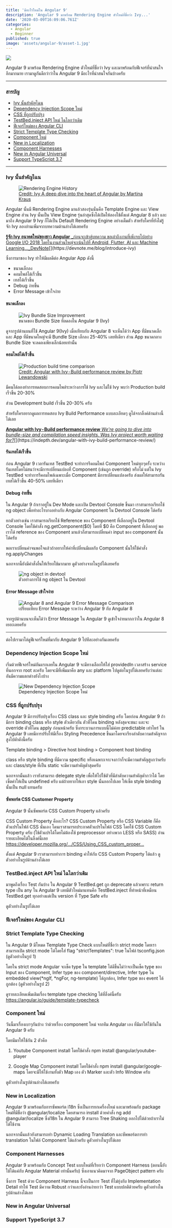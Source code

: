 ```yaml
---
title: 'มีอะไรใหม่ใน Angular 9'
description: 'Angular 9 มาพร้อม Rendering Engine ตัวใหม่ที่ชื่อว่า Ivy...'
date: '2020-03-09T16:09:06.761Z'
categories:
  - Angular
  - Beginner
published: true
image: 'assets/angular-9/asset-1.jpg'
---
```


![](assets/angular-9/asset-1.jpg)

Angular 9 มาพร้อม Rendering Engine ตัวใหม่ที่ชื่อว่า Ivy และมาพร้อมกับฟีเจอร์ที่น่าสนใจอีกมากมาย เรามาดูกันดีกว่าว่าใน Angular 9 มีอะไรที่น่าสนใจกันบ้างครับ

---

### สารบัญ

- [Ivy นั้นสำคัญไฉน](blog/angular-9/#ivy-นั้นสำคัญไฉน)
- [Dependency Injection Scope ใหม่](blog/angular-pwa#pwa-คืออะไร)
- [CSS ที่ถูกปรับปรุง](blog/angular-pwa#ทำไมถึงต้องทำ-pwa)
- [TestBed.inject API ใหม่ ไฉไลกว่าเดิม](blog/angular-pwa#พบกับพระเอกตัวจริง-service-worker)
- [ฟีเจอร์ใหม่ของ Angular CLI](blog/angular-pwa#set-up-project-ด้วย-angular-cli)
- [Strict Template Type Checking](blog/angular-pwa#ตั้งค่า-service-worker-ด้วย-ngsw-configjson)
- [Component ใหม่](blog/angular-pwa#ตั้งค่า-app-ด้วย-manifestjson)
- [New in Localization](blog/angular-pwa#ทดสอบการใช้งาน-pwa)
- [Component Harnesses](blog/angular-pwa#ทดสอบการใช้งาน-pwa)
- [New in Angular Universal](blog/angular-pwa#ทดสอบการใช้งาน-pwa)
- [Support TypeScript 3.7](blog/angular-9#suport-typescript-37)

---

### Ivy นั้นสำคัญไฉน

<figure>
  <img src="assets/angular-9/asset-2.png" alt="Rendering Engine History"/>
  <figcaption>
    <a href="https://t.co/Z1M3TIWzL4?amp=1">Credit: Ivy A deep dive into the heart of Angular by Martina Kraus</a>
  </figcaption>
</figure>

Angular นั้นมี Rendering Engine มาแล้วสองรุ่นนั่นคือ Template Engine และ View Engine
ส่วน Ivy นั้นเป็น View Engine รุ่นล่าสุดซึ่งได้เปิดให้ลองใช้ตั้งแต่ Angular 8 แล้ว และมาถึง Angular 9
Ivy ก็ได้เป็น Default Rendering Engine อย่างเต็มตัว สำหรับใครที่ยังไม่รู้จัก Ivy ลองอ่านเพิ่มจากบทความด้านล่างได้เลยครับ

[**รู้จัก Ivy อนาคตใหม่ของชาว Angular**
\_ก่อนจะเข้าสู่บทความ ขอเล่าถึงงานที่เพิ่งจบไปอย่าง Google I/O 2018 โดยในงานส่วนใหญ่จะเน้นไปที่ Android, Flutter, AI และ Machine Learning…\_DevNote](https://devnote.me/blog/introduce-ivy 'https://devnote.me/blog/introduce-ivy')[](https://devnote.me/blog/introduce-ivy)

ซึ่งการมาของ Ivy ทำให้มีผลดีต่อ Angular App ดังนี้

- ขนาดเล็กลง
- คอมไพล์ได้เร็วขึ้น
- เทสได้เร็วขึ้น
- Debug ง่ายขึ้น
- Error Message เข้าใจง่าย

#### ขนาดเล็กลง

<figure>
  <img src="assets/angular-9/asset-3.png" alt="Ivy Bundle Size Improvement"/>
  <figcaption>
    ขนาดของ Bundle Size ที่ลดลงใน Angular 9 (Ivy)
  </figcaption>
</figure>

ดูจากรูปด้านบนที่ใช้ Angular 9(Ivy) เมื่อเทียบกับ Angular 8 จะเห็นได้ว่า App ที่มีขนาดเล็กและ App ที่มีขนาดใหญ่จะมี Bundle Size เล็กลง 25-40% เลยทีเดียว ส่วน App ขนาดกลาง Bundle Size จะลดลงเพียงเล็กน้อยเท่านั้น

#### คอมไพล์ได้เร็วขึ้น

<figure>
  <img src="assets/angular-9/asset-4.png" alt="Production build time comparison"/>
  <figcaption>
    <a href="https://indepth.dev/angular-with-ivy-build-performance-review/">Credit: Angular with Ivy - Build performance review by Piotr Lewandowski</a>
  </figcaption>
</figure>

มีคนได้ลองทำการทดสอบการคอมไพล์ระหว่างการใช้ Ivy และไม่ใช้ Ivy พบว่า Production build เร็วขึ้น 20-30%

ส่วน Development build เร็วขึ้น 20-30% ครับ

สำหรับใครอยากดูผลการทดสอบ Ivy Build Performance แบบละเอียดๆ ดูได้จากลิ้งค์ด้านล่างนี้ได้เลย

[**Angular with Ivy - Build performance review**
_We're going to dive into bundle-size and compilation speed insights. Was Ivy project worth waiting for?_](https://indepth.dev/angular-with-ivy-build-performance-review/ 'https://indepth.dev/angular-with-ivy-build-performance-review/')[](https://indepth.dev/angular-with-ivy-build-performance-review/)

#### รันเทสได้เร็วขึ้น

ก่อน Angular 9 เวลารันเทส TestBed จะทำการรีคอมไพล์ Component ใหม่ทุกๆครั้ง ระหว่างรันเทสโดยไม่สนว่าจะมีการเปลี่ยนแปลงที่ Component (เช่นถูก override) หรือไม่ แต่ใน Ivy TestBed จะทำการรีคอมไพล์เฉพาะเมื่อ Component มีการเปลี่ยนแปลงครับ ส่งผลให้สามารถรันเทสได้เร็วขึ้น 40-50% เลยทีเดียว

#### Debug ง่ายขึ้น

ใน Angular 9 ถ้าเราอยู่ใน Dev Mode และเปิด Devtool Console ขึ้นมา เราสามารถเรียกใช้ ng object เพื่อทำอะไรบางอย่างกับ Angular Component ใน Devtool Console ได้ครับ

ยกตัวอย่างเช่น เราสามารถเรียกใช้ Reference ของ Component ที่เลือกอยู่ใน Devtool Console โดยใช้คำสั่ง ng.getComponent($0) โดยที่ $0 คือ Component ที่เลือกอยู่
พอเราได้ reference ของ Component มาแล้วก็สามารถเปลี่ยนค่า input ของ component นั้นได้ครับ

พอเราเปลี่ยนค่าจนพอใจแล้วถ้าอยากให้ค่าที่เปลี่ยนมีผลกับ Component นั้นให้ใช้คำสั่ง ng.applyChanges

นอกจากนี้ยังมีคำสั่งอื่นให้เรียกใช้มากมาย ดูตัวอย่างจากในรูปได้เลยครับ

<figure>
  <img src="assets/angular-9/asset-5.png" alt="ng object in devtool"/>
  <figcaption>
    ตัวอย่างการใช้ ng object ใน Devtool
  </figcaption>
</figure>

#### Error Message เข้าใจง่าย

<figure>
  <img src="assets/angular-9/asset-6.jpg" alt="Angular 8 and Angular 9 Error Message Comparison"/>
  <figcaption>
    เปรียบเทียบ Error Message ระหว่าง Angular 9 กับ Angular 8
  </figcaption>
</figure>

จากรูปด้านบนจะเห็นได้ว่า Error Message ใน Angular 9 ดูเข้าใจง่ายมากกว่าใน Angular 8 เยอะเลยครับ

---

ต่อไปเรามาไล่ดูฟีเจอร์ใหม่ที่มากับ Angular 9 ไปทีละอย่างกันเลยครับ

### Dependency Injection Scope ใหม่

เริ่มด้วยฟีเจอร์ใหม่อันแรกเลยใน Angular 9 จะมีทางเลือกให้ใส่ providedIn เวลาสร้าง service ที่นอกจาก root ละครับ โดยจะมีที่เพิ่มมาคือ any และ platform ไปดูต่อในรูปได้เลยครับว่าแต่ละอันมีความแตกต่างยังไงบ้าง

<figure>
  <img src="assets/angular-9/asset-7.png" alt="New Dependency Injection Scope"/>
  <figcaption>
    Dependency Injection Scope ใหม่
  </figcaption>
</figure>

### CSS ที่ถูกปรับปรุง

Angular 9 มีการปรับปรุงเรื่อง CSS class และ style binding ครับ โดยก่อน Angular 9 ถ้ามีการ binding class หรือ style ตัวเดียวกัน ตัวที่โดน binding หลังสุดจะชนะ และจะ override ตัวที่โดน apply ก่อนหน้าครับ ซึ่งกระบวนการแบบนี้ไม่ค่อย predictable เท่าไหร่ ใน Angular 9 เลยมีการปรับให้มีเรื่อง Styling Precedence ขึ้นมาโดยจะเรียงลำดับความสำคัญจากสูงไปต่ำดังนี้ครับ

Template binding > Directive host binding > Component host binding

class หรือ style binding ที่มีความ specific หรือเฉพาะเจาะจงกว่าก็จะมีความสำคัญสูงกว่าครับ และ class/style ที่เป็น static จะมีความสำคัญต่ำสุดครับ

นอกจากนั้นแล้ว เรายังสามารถ delegate style เพื่อให้ไปใช้ตัวที่มีลำดับความสำคัญต่ำกว่าได้ โดยเซ็ตค่าให้เป็น undefined ครับ แต่ถ้าอยากให้เอา style นั้นออกไปเลย ให้เซ็ต style binding นั้นเป็น null แทนครับ

#### ซัพพอร์ต CSS Customer Property

Angular 9 นั้นซัพพอร์ต CSS Custom Property แล้วครับ

CSS Custom Property คืออะไร? CSS Custom Property หรือ CSS Variable ก็คือตัวแปรในไฟล์ CSS นั่นเอง โดนเราสามารถประกาศตัวแปรในไฟล์ CSS โดยใช้ CSS Custom Property ครับ (ใช้ตัวแปรได้โดยไม่ต้องใช้ preprocessor อย่างพวก LESS หรือ SASS) อ่านรายละเอียดได้ในลิ้งค์นี้เลย https://developer.mozilla.org/…/CSS/Using_CSS_custom_proper…

ตั้งแต่ Angular 9 เราสามารถทำการ binding ค่าให้กับ CSS Custom Property ได้แล้ว ดูตัวอย่างในรูปด้านล่างได้เลย

### TestBed.inject API ใหม่ ไฉไลกว่าเดิม

มาพูดถึงเรื่อง Test กันบ้าง
ใน Angular 9 TestBed.get ถูก deprecate แล้วเพราะ return type เป็น any ใน Angular 9 เลยมีตัวใหม่มาแทนคือ TestBed.inject ที่ทำหน้าที่เหมือน TestBed.get ทุกอย่างแต่เป็น version ที่ Type Safe ครับ

ดูตัวอย่างในรูปได้เลย

### ฟีเจอร์ใหม่ของ Angular CLI

### Strict Template Type Checking

ใน Angular 9 มีโหมด Template Type Check แบบใหม่ที่ชื่อว่า strict mode โดยเราสามารถเปิด strict mode ได้โดยใส่ flag "strictTemplates": true ในไฟล์ tsconfig.json (ดูตัวอย่างในรูป 1)

โดยใน strict mode Angular จะเช็ค type ใน template ได้ดีขึ้นไม่ว่าจะเป็นเช็ค type ของ Input ของ Component, Infer type ของ component/directive, Infer type ใน embedded view(*ngIf, *ngFor, ng-template) ได้ถูกต้อง, Infer type ของ event ได้ถูกต้อง (ดูตัวอย่างในรูป 2)

ดูรายละเอียดเพิ่มเติมเรื่อง template type checking ได้ที่ลิ้งค์นี้ครับ https://angular.io/guide/template-typecheck

### Component ใหม่

วันนี้มาเรื่องเบาๆกันบ้าง ว่าด้วยเรื่อง component ใหม่ จากทีม Angular เอง ที่มีมาให้ใช้กันใน Angular 9 ครับ

โดยมีมาให้ใช้กัน 2 ตัวคือ

1. Youtube Component
   install โดยใช้คำสั่ง npm install @angular/youtube-player

2. Google Map Component
   install โดยใช้คำสั่ง npm install @angular/google-maps
   โดยจะมีให้ใช้งานทั้งตัว Map เอง ตัว Marker และตัว Info Window ครับ

ดูตัวอย่างในรูปด้านล่างได้เลยครับ

### New in Localization

Angular 9 มาพร้อมกับการซัพพอร์ต i18n ซึ่งเป็นการยกเครื่องใหม่ และมาพร้อมกับ package ใหม่ที่มีชื่อว่า @angular/localize โดยสามารถ install ด้วยคำสั่ง ng add @angular/localize ซึ่งi18n ใน Angular 9 สามารถ Tree Shaking ออกไปได้ด้วยถ้าเราไม่ได้ใช้งาน

นอกจากนั้นแล้วยังสามารถทำ Dynamic Loading Translation และซัพพอร์ตการทำ translation ในไฟล์ Component ได้แล้วครับ ดูตัวอย่างในรูปได้เลย

### Component Harnesses

Angular 9 มาพร้อมกับ Concept Test แบบใหม่ที่เรียกว่า Component Harness (ตอนนี้ยังใช้ได้แค่กับ Angular Material เท่านั้นครับ) ซึ่งเอาแนวคิดมาจาก PageObject pattern ครับ

ซึ่งการ Test ด้วย Component Harness นี้จะเป็นการ Test ที่ไม่ยุ่งกับ Implementation Detail ทำให้ Test มีความ Robust กว่าและยังอ่านง่ายกว่า Test แบบปกติด้วยครับ ดูตัวอย่างในรูปด้านล่างได้เลย

### New in Angular Universal

### Support TypeScript 3.7
